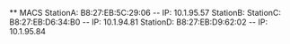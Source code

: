 
** MACS
StationA: B8:27:EB:5C:29:06 -- IP: 10.1.95.57
StationB: 
StationC: B8:27:EB:D6:34:B0 -- IP: 10.1.94.81
StationD: B8:27:EB:D9:62:02 -- IP: 10.1.95.84 
